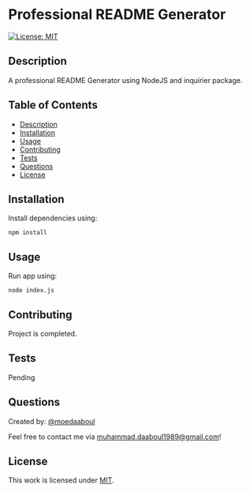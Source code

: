 # Professional README Generator

[![License: MIT](https://img.shields.io/badge/License-MIT-yellow.svg)](https://opensource.org/licenses/MIT)

## Description

A professional README Generator using NodeJS and inquirier package.

## Table of Contents

- [Description](#description)
- [Installation](#installation)
- [Usage](#usage)
- [Contributing](#contributing)
- [Tests](#tests)
- [Questions](#questions)
- [License](#license)

## Installation

​Install dependencies using:

    npm install

## Usage

Run app using:

    node index.js

## Contributing

Project is completed.

## Tests

Pending

## Questions

Created by: [@moedaaboul](https://github.com/moedaaboul)

Feel free to contact me via [muhammad.daaboul1989@gmail.com](muhammad.daaboul1989@gmail.com)!

## License

This work is licensed under
[MIT](#).
